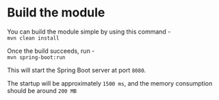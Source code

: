 # Build the module

You can build the module simple by using this command -  
`mvn clean install`

Once the build succeeds, run -  
`mvn spring-boot:run`  

This will start the Spring Boot server at port `8080`.    

The startup will be approximately `1500 ms`, and the memory consumption should be around `200 MB`